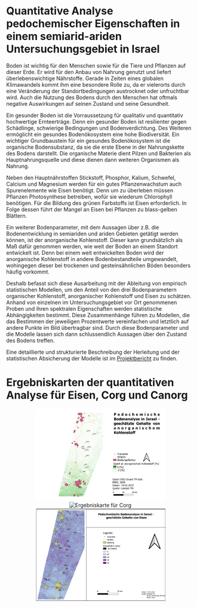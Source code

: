 # Quantitative Analyse pedochemischer Eigenschaften in einem semiarid-ariden Untersuchungsgebiet in Israel
Boden ist wichtig für den Menschen sowie für die Tiere und Pflanzen auf dieser Erde. Er wird für den Anbau von Nahrung genutzt und liefert überlebenswichtige Nährstoffe. Gerade in Zeiten eines globalen Klimawandels kommt ihm eine besondere Rolle zu, da er vielerorts durch eine Veränderung der Standortbedingungen austrocknet oder unfruchtbar wird. Auch die Nutzung des Bodens durch den Menschen hat oftmals negative Auswirkungen auf seinen Zustand und seine Gesundheit.

Ein gesunder Boden ist die Vorraussetzung für qualitativ und quantitativ hochwertige Ernteerträge. Denn ein gesunder Boden ist resilienter gegen Schädlinge, schwierige Bedingungen und Bodenverdichtung. Des Weiteren ermöglicht ein gesundes Bodenökosystem eine hohe Biodiversität. Ein wichtiger Grundbaustein für ein gesundes Bodenökosystem ist die organische Bodensubstanz, da sie die erste Ebene in der Nahrungskette des Bodens darstellt. Die organische Materie dient Pilzen und Bakterien als Hauptnahrungsquelle und diese dienen dann weiteren Organismen als Nahrung.

Neben den Hauptnährstoffen Stickstoff, Phosphor, Kalium, Schwefel, Calcium und Magnesium werden für ein gutes Pflanzenwachstum auch Spurenelemente wie Eisen benötigt. Denn um zu überleben müssen Pflanzen Photosynthese betreiben, wofür sie wiederum Chlorophyll benötigen. Für die Bildung des grünen Farbstoffs ist Eisen erforderlich. In Folge dessen führt der Mangel an Eisen bei Pflanzen zu blass-gelben Blättern.

Ein weiterer Bodenparameter, mit dem Aussagen über z.B. die Bodenentwicklung in semiariden und ariden Gebieten getätigt werden können, ist der anorganische Kohlenstoff. Dieser kann grundsätzlich als Maß dafür genommen werden, wie weit der Boden an einem Standort entwickelt ist. Denn bei einem weit entwickelten Boden wird der anorganische Kohlenstoff in andere Bodenbestandteile umgewandelt, wohingegen dieser bei trockenen und gesteinsähnlichen Böden besonders häufig vorkommt.

Deshalb befasst sich diese Ausarbeitung mit der Ableitung von empirisch statistischen Modellen, um den Anteil von den drei Bodenparametern organischer Kohlenstoff, anorganischer Kohlenstoff und Eisen zu schätzen. Anhand von einzelnen im Untersuchungsgebiet vor Ort genommenen Proben und ihren spektralen Eigenschaften werden statistische Abhängigkeiten bestimmt. Diese Zusammenhänge führen zu Modellen, die das Bestimmen der jeweiligen Prozentwerte vereinfachen und letztlich auf andere Punkte im Bild übertragbar sind. Durch diese Bodenparameter und die Modelle lassen sich dann schlussendlich Aussagen über den Zustand des Bodens treffen.

Eine detaillierte und strukturierte Beschreibung der Herleitung und der statistischen Absicherung der Modelle ist im <a href="https://github.com/JanaK-L/Quantitative_Analyse_Pedochemischer_Eigenschaften/blob/main/Quantitative%20Analyse%20pedochemischer%20Eigenschaften%20in%20einem%20semiariden%20bis%20ariden%20Untersuchunsgebiet%20in%20Israel.pdf" target="_blank" rel="noreferrer"> Projektbericht</a> zu finden.

# Ergebniskarten der quantitativen Analyse für Eisen, Corg und Canorg
<p align="center">
  <img src="https://github.com/JanaK-L/Quantitative_Analyse_Pedochemischer_Eigenschaften/blob/main/Images/CanorgKarte.jpeg" width="350" title="Ergebniskarte für Canorg.">
  <img src="https://github.com/JanaK-L/Quantitative_Analyse_Pedochemischer_Eigenschaften/blob/main/Images/CorgKarte.png" width="350" title="Ergebniskarte für Corg">
  <img src="https://github.com/JanaK-L/Quantitative_Analyse_Pedochemischer_Eigenschaften/blob/main/Images/EisenKarte.png" width="350" title="Ergebniskarte für Eisen">
</p>
